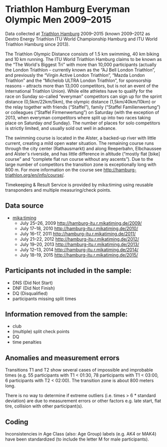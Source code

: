 # Triathlon Hamburg Everyman Olympic Men 2009–2015

Data collected at [Triathlon Hamburg](http://hamburg-triathlon.org/) 2009–2015 (known 2009–2012 as Dextro Energy Triathlon ITU World Championship Hamburg and ITU World Triathlon Hamburg since 2013). 

The Triathlon Olympic Distance consists of 1.5 km swimming, 40 km biking and 10 km running. The ITU World Triathlon Hamburg claims to be known as the “The World's Biggest Tri” with more than 10,000 participants (actually the London Triathlon – currently known as the “AJ Bell London Triathlon”, and previously the “Virgin Active London Triathlon”, “Mazda London Triathlon” and the “Michelob ULTRA London Triathlon”, for sponsorship reasons – attracts more than 13,000 competitors, but is not an event of the International Triathlon Union). While elite athletes have to qualify for the race on Sunday so-called “everyman” competitors can sign up for the sprint distance (0,5km/22km/5km), the olympic distance (1,5km/40km/10km) or the relay together with friends (“Staffel”), family (“Staffel Familienwertung”) or colleagues (“Staffel Firmenwertung”) on Saturday (with the exception of 2013, when everyman competitors where split up into two races taking place on Saturday *and* Sunday). The number of places for solo competitors is strictly limited, and usually sold out well in advance. 

The swimming course is located in the Alster, a backed-up river with little current, creating a mild open water situation. The remaining course runs through the city center (Rathausmarkt) and along Reeperbahn, Elbchaussee and Alster's riverside, and has little difference in altitude (“mostly flat [bike] course” and “complete flat run course without any ascents”). Due to the large number of competitors the transition zone is exceptionally long with 800 m. For more information on the course see http://hamburg-triathlon.org/en/info/course/.

Timekeeping & Result Service is provided by mika:timing using reusable transponders and multiple measuring/check points. 

## Data source

- [mika:timing](http://mikatiming.de/)
    - July 25–26, 2009 <http://hamburg-itu.r.mikatiming.de/2009/>
    - July 17–18, 2010 <http://hamburg-itu.r.mikatiming.de/2010/>
    - July 16–17, 2011 <http://hamburg-itu.r.mikatiming.de/2011/>
    - July 21–22, 2012 <http://hamburg-itu.r.mikatiming.de/2012/>
    - July 19–20, 2013 <http://hamburg-itu.r.mikatiming.de/2013/>
    - July 12–13, 2014 <http://hamburg-itu.r.mikatiming.de/2014/>
    - July 18–19, 2015 <http://hamburg-itu.r.mikatiming.de/2015/>

## Participants not included in the sample: 
- DNS (Did Not Start) 
- DNF (Did Not Finish) 
- DQ (Disqualified) 
- participants missing split times

## Information removed from the sample: 
- club 
- (multiple) split check points 
- DQ 
- time penalties 

## Anomalies and measurement errors 
Transitions T1 and T2 show several cases of impossible and improbable times (e.g. 55 participants with T1 < 01:30, 78 participants with T1 < 03:00, 6 participants with T2 < 02:00). The transition zone is about 800 meters long. 

There is no way to determine if extreme outliers (i.e. times > 6 * standard deviation) are due to measurement errors or other factors e.g. late start, flat tire, collision with other participant(s). 

## Coding 
Inconsistencies in Age Class (also: Age Group) labels (e.g. AK4 or MAK4) have been standardized (to include the letter M for male participants). 
